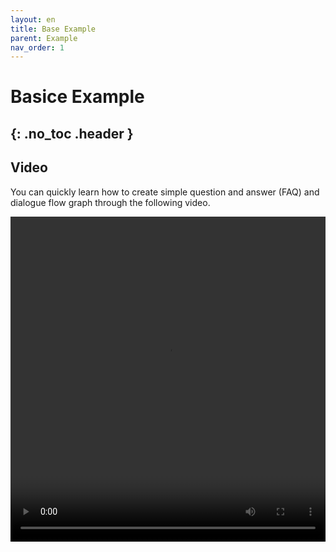 ```yaml
---
layout: en
title: Base Example
parent: Example
nav_order: 1
---
```

# Basice Example
{: .no_toc .header }
---

## Video

You can quickly learn how to create simple question and answer (FAQ) and dialogue flow graph through the following video.

<video src="/assets/images/example/video/faq&flow.mov" width="100%" height="520px" controls="controls"></video>